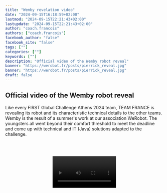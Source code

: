 ```yaml
---
title: "Wemby revelation video"
date: "2024-09-15T16:18:59+02:00"
lastmod: "2024-09-15T22:21:43+02:00"
lastupdate: "2024-09-15T22:21:43+02:00"
author: "coach.francois"
authors: ["coach.francois"]
facebook_author: "false"
facebook_site: "false"
tags: [""]
categories: [""]
keywords: [""]
description: "Official video of the Wemby robot reveal"
baneer: "https://werobot.fr/posts/pierrick_reveal.jpg"
banner: "https://werobot.fr/posts/pierrick_reveal.jpg"
draft: false
---
```

## Official video of the Wemby robot reveal

Like every FIRST Global Challenge Athens 2024 team, TEAM FRANCE is revealing its robot and its characteristic technical details to the other teams. Wemby is the result of a summer's work at our association WeRobot. The youngsters all went beyond their comfort threshold to meet the deadline and come up with technical and IT (Java) solutions adapted to the challenge.

<br><br>
<center>
<video width="40%" controls>
<source src="https://werobot.fr/posts/reveal.mp4"/>
</video>
</center>
<br><br>
